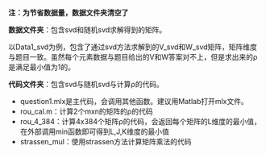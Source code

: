 **注：为节省数据量，数据文件夹清空了**

**数据文件夹**：包含svd和随机svd求解得到的矩阵。

以Data1_svd为例，包含了通过svd方法求解到的V_svd和W_svd矩阵，矩阵维度与题目一致。虽然每个元素数据与题目给出的V和W答案对不上，但是求出来的ρ是满足最小值为1的。



**代码文件夹**：包含svd与随机svd与计算ρ的代码。

* question1.mlx是主代码，会调用其他函数。建议用Matlab打开mlx文件。
* rou_cal.m：计算2个mxn的矩阵的ρ的代码
* rou_4_384：计算4x384个矩阵ρ的代码，会返回每个矩阵的L维度的最小值，在外部调用min函数即可得到L,J,K维度的最小值
* strassen_mul：使用strassen方法计算矩阵乘法的代码
